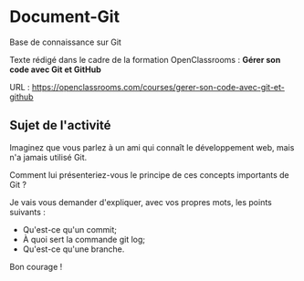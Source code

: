 # Document-Git
Base de connaissance sur Git


Texte rédigé dans le cadre de la formation OpenClassrooms : **Gérer son code avec Git et GitHub**

URL : https://openclassrooms.com/courses/gerer-son-code-avec-git-et-github

## Sujet de l'activité
Imaginez que vous parlez à un ami qui connaît le développement web, mais n'a jamais utilisé Git.

Comment lui présenteriez-vous le principe de ces concepts importants de Git ?

Je vais vous demander d'expliquer, avec vos propres mots, les points suivants :

* Qu'est-ce qu'un commit;
* À quoi sert la commande git log;
* Qu'est-ce qu'une branche.

Bon courage ! 
